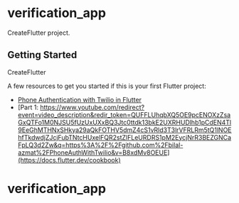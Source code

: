 # verification_app

CreateFlutter project.

## Getting Started

CreateFlutter

A few resources to get you started if this is your first Flutter project:

- [Phone Authentication with Twilio in Flutter](https://docs.flutter.dev/get-started/codelab)
- [Part 1: https://www.youtube.com/redirect?event=video_description&redir_token=QUFFLUhqbXQ5OE9pcENOXzZsaGxQTFo1M0NJSU5fUzUxUXxBQ3Jtc0ttdk13bkE2UXRHUDlhb1pCdEN4Tl9EeGhMTHNxSHkya29aQkFOTHV5dmZ4cS1vRld3T3lrVFRLRm5tQ1lNOEhfTkdwdjZJcjFubTNtcHUxelFQR2stZlFLeURDRS1pM2EycjNrR3BEZGNCaFpLQ3d2Zw&q=https%3A%2F%2Fgithub.com%2Fbilal-azmat%2FPhoneAuthWithTwilio&v=B8xdMv8OEUE](https://docs.flutter.dev/cookbook)


# verification_app

